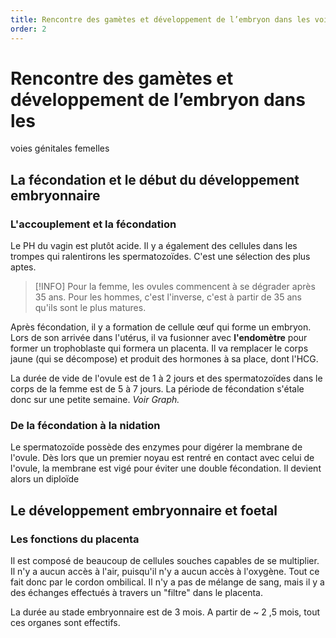 ```yaml
---
title: Rencontre des gamètes et développement de l’embryon dans les voies génitales femelles
order: 2
---
```


# Rencontre des gamètes et développement de l’embryon dans les
voies génitales femelles
## La fécondation et le début du développement embryonnaire
### L'accouplement et la fécondation
Le PH du vagin est plutôt acide. Il y a également des cellules dans les trompes qui ralentirons les spermatozoïdes. C'est une sélection des plus aptes. 

> [!INFO]
> Pour la femme, les ovules commencent à se dégrader après 35 ans. Pour les hommes, c'est l'inverse, c'est à partir de 35 ans qu'ils sont le plus matures.

Après fécondation, il y a formation de cellule œuf qui forme un embryon. Lors de son arrivée dans l'utérus, il va fusionner avec **l'endomètre** pour former un trophoblaste qui formera un placenta. Il va remplacer le corps jaune (qui se décompose) et produit des hormones à sa place, dont l'HCG.

La durée de vide de l'ovule est de 1 à 2 jours et des spermatozoïdes dans le corps de la femme est de 5 à 7 jours. La période de fécondation s'étale donc sur une petite semaine. *Voir Graph.*

### De la fécondation à la nidation

Le spermatozoïde possède des enzymes pour digérer la membrane de l'ovule. Dès lors que un premier noyau est rentré en contact avec celui de l'ovule, la membrane est vigé pour éviter une double fécondation. Il devient alors un diploïde

## Le développement embryonnaire et foetal 
### Les fonctions du placenta
Il est composé de beaucoup de cellules souches capables de se multiplier. Il n'y a aucun accès à l'air, puisqu'il n'y a aucun accès à l'oxygène. Tout ce fait donc par le cordon ombilical. Il n'y a pas de mélange de sang, mais il y a des échanges effectués à travers un "filtre" dans le placenta. 

La durée au stade embryonnaire est de 3 mois. A partir de ~ 2 ,5 mois, tout ces organes sont effectifs.